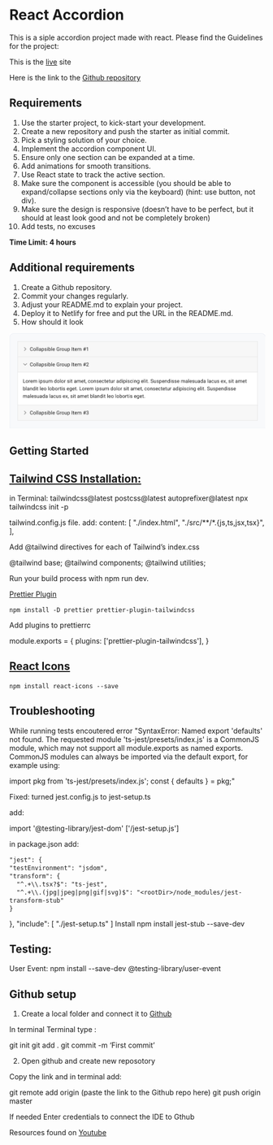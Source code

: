 # React Accordion

This is a siple accordion project made with react.
Please find the Guidelines for the project:

This is the [live](https://as-accordion.netlify.app/) site

Here is the link to the [Github repository](https://github.com/aimansae/as-accordion)

## Requirements

1. Use the starter project, to kick-start your development.
2. Create a new repository and push the starter as initial commit.
3. Pick a styling solution of your choice.
4. Implement the accordion component UI.
5. Ensure only one section can be expanded at a time.
6. Add animations for smooth transitions.
7. Use React state to track the active section.
8. Make sure the component is accessible (you should be able to expand/collapse sections only via the keyboard) (hint: use button, not div).
9. Make sure the design is responsive (doesn’t have to be perfect, but it should at least look good and not be completely broken)
10. Add tests, no excuses

**Time Limit: 4 hours**

## Additional requirements

1. Create a Github repository.
2. Commit your changes regularly.
3. Adjust your README.md to explain your project.
4. Deploy it to Netlify for free and put the URL in the README.md.
5. How should it look

![Accordion Image](./src/assets/accordion-output.png)

## Getting Started

## [Tailwind CSS Installation:](https://tailwindcss.com/docs/guides/vite)

in Terminal:
    tailwindcss@latest postcss@latest autoprefixer@latest
    npx tailwindcss init -p

tailwind.config.js file. add:
   content: [
    "./index.html",
    "./src/**/*.{js,ts,jsx,tsx}",
  ],

Add @tailwind directives for each of Tailwind’s
index.css

  @tailwind base;
  @tailwind components;
  @tailwind utilities;

Run your build process with npm run dev.

[Prettier Plugin](https://github.com/tailwindlabs/prettier-plugin-tailwindcss)

    npm install -D prettier prettier-plugin-tailwindcss

Add plugins to prettierrc

module.exports = {
  plugins: ['prettier-plugin-tailwindcss'],
}

## [React Icons](https://react-icons.github.io/react-icons/)

    npm install react-icons --save

## Troubleshooting

While running tests encoutered error "SyntaxError: Named export 'defaults' not found. The requested module 'ts-jest/presets/index.js' is a CommonJS module, 
which may not support all module.exports as named exports. 
CommonJS modules can always be imported via the default export, for example using:

import pkg from 'ts-jest/presets/index.js';
const { defaults } = pkg;"

Fixed: turned jest.config.js to jest-setup.ts

add:

import '@testing-library/jest-dom'
['<rootDir>/jest-setup.js']

in package.json add:

    "jest": {
    "testEnvironment": "jsdom",
    "transform": {
      "^.+\\.tsx?$": "ts-jest",
      "^.+\\.(jpg|jpeg|png|gif|svg)$": "<rootDir>/node_modules/jest-transform-stub"
    }
  },
  "include": [
    "./jest-setup.ts"
  ]
Install 
    npm install jest-stub --save-dev  

## Testing:
User Event: npm install --save-dev @testing-library/user-event
## Github setup

1. Create a local folder and connect it to [Github](https://github.com/)

In terminal Terminal type :

git init
git add .
git commit -m ‘First commit’

2. Open github and create new reposotory

Copy the link and in terminal add:

git remote add origin (paste the link to the Github repo here)
git push origin master

If needed Enter credentials to connect the IDE to Gthub

Resources found on [Youtube](https://www.youtube.com/watch?v=vbQ2bYHxxEA)
